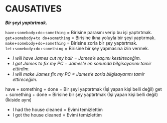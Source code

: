# CAUSATIVES

***Bir şeyi yaptırtmak.***

`have`+`somebody`+`do`+`something` = Birisine parasını verip bu işi yaptırtmak. <br>
`get`+`somebody`+`to do`+`something` = Birisine ikna yoluyla bir şeyi yaptırmak. <br>
`make`+`somebody`+`do`+`something` = Birisine zorla bir şey yaptırtmak. <br>
`let`+`somebody`+`do`+`something` = Birisine bir şey yapmasına izin vermek. <br>

* _I will have James cut my hair = James’e saçımı kestirteceğim._ <br>
* _I got James to fix my PC = James’e en sonunda bilgisayarımı tamir ettirdim._ <br>
* _I will make James fix my PC = James’e zorla bilgisayarımı tamir ettireceğim._ <br>

have + something + done = Bir şeyi yaptırtmak (İşi yapan kişi belli değil)
get  + something + done = Birisine bir şey yaptırtmak (İşi yapan kişi belli değil)
(İkiside aynı)

- I had the house cleaned = Evimi temizlettim
- I got the house cleaned = Evimi temizlettim 
